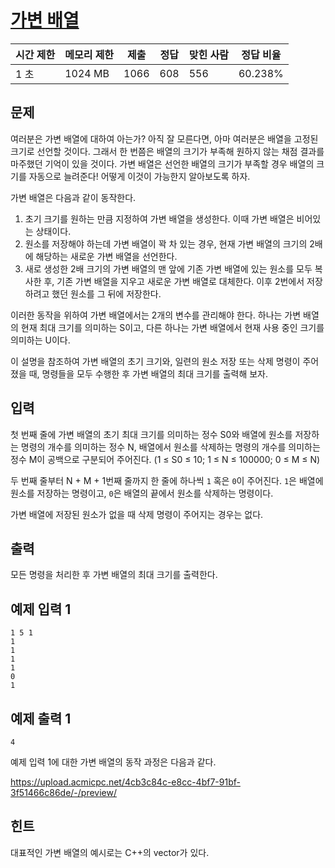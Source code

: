 # [가변 배열](https://www.acmicpc.net/problem/29729)

| 시간 제한 | 메모리 제한 | 제출 | 정답 | 맞힌 사람 | 정답 비율 |
| --- | --- | --- | --- | --- | --- |
| 1 초 | 1024 MB | 1066 | 608 | 556 | 60.238% |

## 문제

여러분은 가변 배열에 대하여 아는가? 아직 잘 모른다면, 아마 여러분은 배열을 고정된 크기로 선언할 것이다. 그래서 한 번쯤은 배열의 크기가 부족해 원하지 않는 채점 결과를 마주했던 기억이 있을 것이다. 가변 배열은 선언한 배열의 크기가 부족할 경우 배열의 크기를 자동으로 늘려준다! 어떻게 이것이 가능한지 알아보도록 하자.

가변 배열은 다음과 같이 동작한다.

1. 초기 크기를 원하는 만큼 지정하여 가변 배열을 생성한다. 이때 가변 배열은 비어있는 상태이다.
2. 원소를 저장해야 하는데 가변 배열이 꽉 차 있는 경우, 현재 가변 배열의 크기의 2배에 해당하는 새로운 가변 배열을 선언한다.
3. 새로 생성한 2배 크기의 가변 배열의 맨 앞에 기존 가변 배열에 있는 원소를 모두 복사한 후, 기존 가변 배열을 지우고 새로운 가변 배열로 대체한다. 이후 2번에서 저장하려고 했던 원소를 그 뒤에 저장한다.

이러한 동작을 위하여 가변 배열에서는 2개의 변수를 관리해야 한다. 하나는 가변 배열의 현재 최대 크기를 의미하는 S이고, 다른 하나는 가변 배열에서 현재 사용 중인 크기를 의미하는 U이다.

이 설명을 참조하여 가변 배열의 초기 크기와, 일련의 원소 저장 또는 삭제 명령이 주어졌을 때, 명령들을 모두 수행한 후 가변 배열의 최대 크기를 출력해 보자.

## 입력

첫 번째 줄에 가변 배열의 초기 최대 크기를 의미하는 정수 S0와 배열에 원소를 저장하는 명령의 개수를 의미하는 정수 N, 배열에서 원소를 삭제하는 명령의 개수를 의미하는 정수 M이 공백으로 구분되어 주어진다. (1 ≤ S0 ≤ 10; 1 ≤ N ≤ 100000; 0 ≤ M ≤ N)

두 번째 줄부터 N + M + 1번째 줄까지 한 줄에 하나씩 `1` 혹은 `0`이 주어진다. `1`은 배열에 원소를 저장하는 명령이고, `0`은 배열의 끝에서 원소를 삭제하는 명령이다.

가변 배열에 저장된 원소가 없을 때 삭제 명령이 주어지는 경우는 없다.

## 출력

모든 명령을 처리한 후 가변 배열의 최대 크기를 출력한다.

## 예제 입력 1

```
1 5 1
1
1
1
1
0
1

```

## 예제 출력 1

```
4

```

예제 입력 1에 대한 가변 배열의 동작 과정은 다음과 같다.

https://upload.acmicpc.net/4cb3c84c-e8cc-4bf7-91bf-3f51466c86de/-/preview/

## 힌트

대표적인 가변 배열의 예시로는 C++의 vector가 있다.
